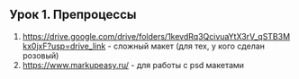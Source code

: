 ## Урок 1. Препроцессы

1. https://drive.google.com/drive/folders/1kevdRq3QcivuaYtX3rV_qSTB3Mkx0jxF?usp=drive_link - сложный макет (для тех, у кого сделан розовый)
2. https://www.markupeasy.ru/ - для работы с psd макетами